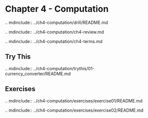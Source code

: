 # Chapter 4 - Computation

.. mdinclude:: ../ch4-computation/drill/README.md

.. mdinclude:: ../ch4-computation/ch4-review.md

.. mdinclude:: ../ch4-computation/ch4-terms.md



## Try This

.. mdinclude:: ../ch4-computation/trythis/01-currency_converter/README.md


## Exercises

.. mdinclude:: ../ch4-computation/exercises/exercise01/README.md

.. mdinclude:: ../ch4-computation/exercises/exercise02/README.md

